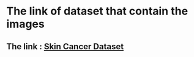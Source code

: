 # The link of dataset that contain the images

## The link : [Skin Cancer Dataset](https://drive.google.com/drive/folders/1B6Eaz0ZdtmHgaWiAKBJLdwy0IwyRXEKl?usp=sharing) 
